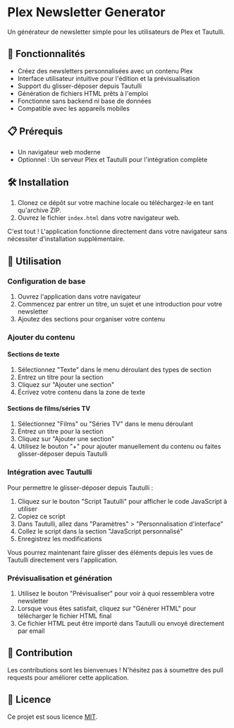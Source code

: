 # Plex Newsletter Generator

Un générateur de newsletter simple pour les utilisateurs de Plex et Tautulli.

## 🚀 Fonctionnalités

- Créez des newsletters personnalisées avec un contenu Plex
- Interface utilisateur intuitive pour l'édition et la prévisualisation
- Support du glisser-déposer depuis Tautulli
- Génération de fichiers HTML prêts à l'emploi
- Fonctionne sans backend ni base de données
- Compatible avec les appareils mobiles

## 📋 Prérequis

- Un navigateur web moderne
- Optionnel : Un serveur Plex et Tautulli pour l'intégration complète

## 🛠️ Installation 

1. Clonez ce dépôt sur votre machine locale ou téléchargez-le en tant qu'archive ZIP.
2. Ouvrez le fichier `index.html` dans votre navigateur web.

C'est tout ! L'application fonctionne directement dans votre navigateur sans nécessiter d'installation supplémentaire.

## 📝 Utilisation

### Configuration de base

1. Ouvrez l'application dans votre navigateur
2. Commencez par entrer un titre, un sujet et une introduction pour votre newsletter
3. Ajoutez des sections pour organiser votre contenu

### Ajouter du contenu

#### Sections de texte
1. Sélectionnez "Texte" dans le menu déroulant des types de section
2. Entrez un titre pour la section
3. Cliquez sur "Ajouter une section"
4. Écrivez votre contenu dans la zone de texte

#### Sections de films/séries TV
1. Sélectionnez "Films" ou "Séries TV" dans le menu déroulant
2. Entrez un titre pour la section
3. Cliquez sur "Ajouter une section"
4. Utilisez le bouton "+" pour ajouter manuellement du contenu ou faites glisser-déposer depuis Tautulli

### Intégration avec Tautulli

Pour permettre le glisser-déposer depuis Tautulli :
1. Cliquez sur le bouton "Script Tautulli" pour afficher le code JavaScript à utiliser
2. Copiez ce script
3. Dans Tautulli, allez dans "Paramètres" > "Personnalisation d'interface"
4. Collez le script dans la section "JavaScript personnalisé"
5. Enregistrez les modifications

Vous pourrez maintenant faire glisser des éléments depuis les vues de Tautulli directement vers l'application.

### Prévisualisation et génération

1. Utilisez le bouton "Prévisualiser" pour voir à quoi ressemblera votre newsletter
2. Lorsque vous êtes satisfait, cliquez sur "Générer HTML" pour télécharger le fichier HTML final
3. Ce fichier HTML peut être importé dans Tautulli ou envoyé directement par email

## 🤝 Contribution

Les contributions sont les bienvenues ! N'hésitez pas à soumettre des pull requests pour améliorer cette application.

## 📄 Licence

Ce projet est sous licence [MIT](LICENSE). 